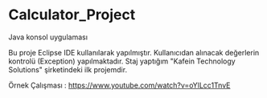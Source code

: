 # Calculator_Project
Java konsol uygulaması

Bu proje Eclipse IDE kullanılarak yapılmıştır.
Kullanıcıdan alınacak değerlerin kontrolü (Exception) yapılmaktadır.
Staj yaptığım "Kafein Technology Solutions" şirketindeki ilk projemdir.

Örnek Çalışması : https://www.youtube.com/watch?v=oYlLcc1TnvE

